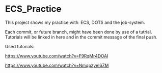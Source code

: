 # ECS_Practice
This project shows my practice with: ECS, DOTS and the job-system. 

Each commit, or future branch, might have been done by use of a tutrial. 
Tutorials will be linked in here and in the commit message of the final push.

Used tutorials:

https://www.youtube.com/watch?v=F9RqMr4DOAI

https://www.youtube.com/watch?v=NmqpzyeI6ZM
